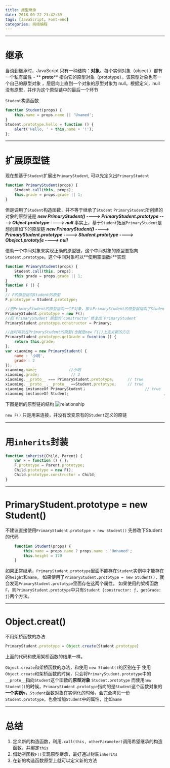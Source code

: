 ```yaml
---
title: 原型继承
date: 2018-09-22 23:42:39
tags: [JavaScript, Font-end]
categories: 网络编程
---
```

---
# 继承
当谈到继承时，JavaScript 只有一种结构：**对象**。每个实例对象（object ）都有一个私有属性 - ** __proto__** 指向它的原型对象（prototype）。该原型对象也有一个自己的原型对象 ，层层向上直到一个对象的原型对象为 null。根据定义，null 没有原型，并作为这个原型链中的最后一个环节

`Student`构造函数
```javascript
function Student(props) {
    this.name = props.name || 'Unamed';
}
Student.prototype.hello = function () {
    alert('Hello, ' + this.name + '!');
};
```


---
# 扩展原型链
现在想基于`Student`扩展出`PrimaryStudent`, 可以先定义出`PrimaryStudent`
```javascript
function PrimaryStudent(props) {
    Student.call(this, props);
    this.grade = props.grade || 1;
}
```
但是调用了`Student`构造函数，并不等于继承了`Student`
`PrimaryStudent`所创建的对象的原型链是
***new PrimaryStudent() ----> PrimaryStudent.prototype ----> Object.prototype ----> null***
事实上，基于`Student`拓展`PrimaryStudent`是想创建如下的原型链
***new PrimaryStudent() ----> PrimaryStudent.prototype ----> Student.prototype ----> Obeject.prototy[e ----> null***

借助一个中间对象来实现正确的原型链，这个中间对象的原型要指向`Student.prototype`。这个中间对象可以**使用空函数`F`**实现

```javascript
function PrimaryStudent(props) {
    Student.call(this, props);
    this grade = props.grade || 1;
}
function F () {
}
// F的原型指向Student的原型
F.prototype = Student.prototype;

//把PrimaryStudent的原型指向一个F对象，那么PrimaryStudent的原型就指向了Student的原型
PrimaryStudent.prototype = new F();
//把`PrimaryStudent`原型的`constructor`修复成`PrimaryStudent`
PrimaryStudent.prototype.constructor = Primary;

//此时可以在PrimaryStudent的原型(也就是new F())上定义新的方法
PrimaryStudent.prototype.getGrade = fucntion () {
    return this.grade;
};
var xiaoming = new PrimaryStudent( {
    name : '小明',
    grade : 2
});
xiaoming.name;              //小明
xiaoming.grade;              // 2
xiaoming.__proto__ === PrimaryStudent.prototype;      // true
xiaoming.__proto__.__proto__ ==Student.prototype;     // true
xiaoming instanceOf PrimaryStudent；                          // true
xiaoming instanceOf Student;                                          // true
```

下图是新的原型链的结构
![relationship](https://cdn.liaoxuefeng.com/cdn/files/attachments/001439872160923ca15925ec79f4692a98404ddb2ed5503000/l)

`new F()` 只是用来连接，并没有改变原有的`Student`定义的原链



---
# 用`inherits`封装
```javascript
function inherist(Child, Parent) {
    var F = function () { };
    F.prototype = Parent.prototype;
    Child.ptototype = new F();
    Child.prototype.constructor = Child;
}
```


---
# PrimaryStudent.prototype = new Student()
不建议直接使用`PrimaryStudent.prototype = new Student()`
先修改下Student的代码
```javascript
    function Student(props) {
        this.name = props.name ? props.name : 'Unnamed';
        this.height = 170
    }
```
如果正常继承，`PrimaryStudent.prototype`里面不能存在`Student`实例中才能存在的`height`和`name`。
如果使用了`PrimaryStudent.prototype = new Student()`，就会发现`PrimaryStudent.prototype`里面存在这两个属性。
如果使用的架桥函数`F`，则`PrimaryStudent.prototype`中只有`Student {constructor: ƒ, getGrade: ƒ}`两个方法。



---
# Object.creat()

不用架桥函数的办法
```javascript
PrimaryStudent.prototype = Object.create(Student.prototype)
```
上面的代码和使用架桥函数的结果一样。

`Object.create`和架桥函数的办法，和使用 `new Student()`的区别在于
使用`Object.create`和架桥函数的时候，只会将`PrimaryStudent.prototype`中的`__proto__`指向`Student`这个函数的**原型对象** `Student.prototype`
而使用`new Student()`的时候，`PrimaryStudent.prototype`指向的是`Student`这个函数对象的**一个实例s**，`Student`函数对象在实例化的时候，会完全拷贝一份`Student.prototype`，也会增加`Student`中的属性，比如`name`



---
# 总结
1.  定义新的构造函数，利用`.call(this, otherParameter)`调用希望继承的构造函数，并绑定`this`
2. 借助空函数`F()`实现原型继承，最好通过封装`inherits`
3. 在新的构造函数原型上就可以定义新的方法

